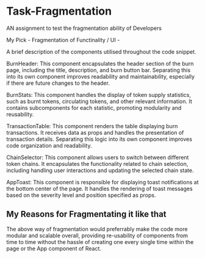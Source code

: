 # Task-Fragmentation
AN assignment to test the fragmentation ability of Developers

My Pick - Fragmentation of Functinality / UI -

A brief description of the components utilised throughout the code snippet. 

BurnHeader: This component encapsulates the header section of the burn page, including the title, description, and burn button bar. Separating this into its own component improves readability and maintainability, especially if there are future changes to the header.

BurnStats: This component handles the display of token supply statistics, such as burnt tokens, circulating tokens, and other relevant information. It contains subcomponents for each statistic, promoting modularity and reusability.

TransactionTable: This component renders the table displaying burn transactions. It receives data as props and handles the presentation of transaction details. Separating this logic into its own component improves code organization and readability.

ChainSelector: This component allows users to switch between different token chains. It encapsulates the functionality related to chain selection, including handling user interactions and updating the selected chain state.

AppToast: This component is responsible for displaying toast notifications at the bottom center of the page. It handles the rendering of toast messages based on the severity level and position specified as props.

## My Reasons for Fragmentating it like that

The above way of fragmentation would preferrably make the code more modular and scalable overall, providing re-usability of components from time to time without the hassle of creating one every single time within the page or the App component of React.


